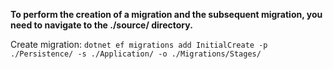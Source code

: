 **To perform the creation of a migration and the subsequent migration, you need to navigate to the ./source/ directory.**

Create migration:
``
dotnet ef migrations add InitialCreate -p ./Persistence/ -s ./Application/ -o ./Migrations/Stages/
``